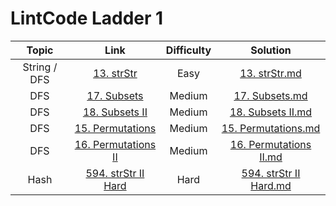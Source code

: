 # LintCode Ladder 1

|         Topic         |                                                 Link                                                | Difficulty |                                                                                                 Solution                                                                                                 |
|:---------------------:|:--------------------------------------------------------------------------------------------------------:|:------:|:--------------------------------------------------------------------------------------------------------------------------------------------------------------------------------------------------------:|
| String / DFS | [13. strStr](http://lintcode.com/problem/strstr)                           |   Easy   | [13. strStr.md](./strStr.md)           |
| DFS | [17. Subsets](http://lintcode.com/en/problem/subsets) |  Medium   | [17. Subsets.md](../chap5/required/Subsets.md)           |
| DFS | [18. Subsets II](http://lintcode.com/en/problem/subsets-ii) |  Medium   | [18. Subsets II.md](./SubsetsII.md)           |
| DFS | [15. Permutations](http://lintcode.com/en/problem/permutations) |Medium   | [15. Permutations.md](./Permutations.md)           |
| DFS | [16. Permutations II](http://lintcode.com/en/problem/permutations-ii)|Medium   | [16. Permutations II.md](./PermutationsII.md)           |
| Hash | [594. strStr II Hard](http://lintcode.com/en/problem/strstr-ii)    |   Hard   | [594. strStr II Hard.md](./strStrII.md)           |
